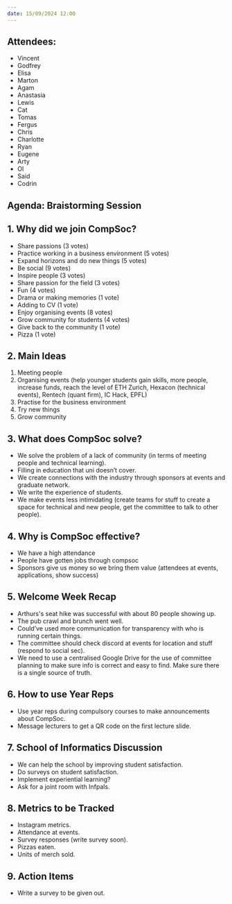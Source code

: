 ```yaml
---
date: 15/09/2024 12:00
---
```


## **Attendees:**
- Vincent
- Godfrey
- Elisa
- Marton
- Agam
- Anastasia
- Lewis
- Cat
- Tomas
- Fergus
- Chris
- Charlotte
- Ryan
- Eugene
- Arty
- Ol
- Said
- Codrin

## **Agenda:** Braistorming Session

## 1. **Why did we join CompSoc?**
- Share passions (3 votes)
- Practice working in a business environment (5 votes)
- Expand horizons and do new things (5 votes)
- Be social (9 votes)
- Inspire people (3 votes)
- Share passion for the field (3 votes)
- Fun (4 votes)
- Drama or making memories (1 vote)
- Adding to CV (1 vote)
- Enjoy organising events (8 votes)
- Grow community for students (4 votes)
- Give back to the community (1 vote)
- Pizza (1 vote)

## 2. **Main Ideas**
1. Meeting people
2. Organising events (help younger students gain skills, more people, increase funds, reach the level of ETH Zurich, Hexacon (technical events), Rentech (quant firm), IC Hack, EPFL)
3. Practise for the business environment
4. Try new things
5. Grow community

## 3. **What does CompSoc solve?**
- We solve the problem of a lack of community (in terms of meeting people and technical learning).
- Filling in education that uni doesn’t cover.
- We create connections with the industry through sponsors at events and graduate network.
- We write the experience of students.
- We make events less intimidating (create teams for stuff to create a space for technical and new people, get the committee to talk to other people).

## 4. **Why is CompSoc effective?**
- We have a high attendance
- People have gotten jobs through compsoc
- Sponsors give us money so we bring them value (attendees at events, applications, show success)

## 5. **Welcome Week Recap**
- Arthurs's seat hike was successful with about 80 people showing up.
- The pub crawl and brunch went well.
- Could’ve used more communication for transparency with who is running certain things.
- The committee should check discord at events for location and stuff (respond to social sec).
- We need to use a centralised Google Drive for the use of committee planning to make sure info is correct and easy to find. Make sure there is a single source of truth.

## 6. **How to use Year Reps**
- Use year reps during compulsory courses to make announcements about CompSoc.
- Message lecturers to get a QR code on the first lecture slide.

## 7. **School of Informatics Discussion**
- We can help the school by improving student satisfaction.
- Do surveys on student satisfaction.
- Implement experiential learning?
- Ask for a joint room with Infpals.

## 8. **Metrics to be Tracked**
- Instagram metrics.
- Attendance at events.
- Survey responses (write survey soon).
- Pizzas eaten.
- Units of merch sold.

## 9. **Action Items**
- Write a survey to be given out.